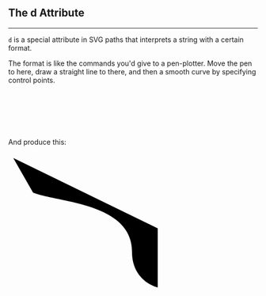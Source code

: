 <!-- .slide: data-state="d-attr" -->
## The d Attribute

***

```d``` is a special attribute in SVG paths that interprets a string with a certain format.

The format is like the commands you'd give to a pen-plotter.  Move the pen to here, draw a straight line to there, and then a smooth curve by specifying control points.

<code contentEditable="true" class="no-highlight path">
  <pre class="d-attr">
 <path d="M10,10 L50,80 C100,100 250,100 250,200 S400,300 400,200"></path> </pre>
</code>

And produce this:

<svg class="d-attr" width="60%" height="300px">
    <path d="M10,10 L50,80 C100,100 250,100 250,200 S400,300 400,200"></path>
</svg>
